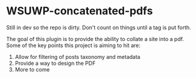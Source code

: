 WSUWP-concatenated-pdfs
=======================

Still in dev so the repo is dirty. Don't count on things until a tag is put forth.

The goal of this plugin is to provide the ability to collate a site into a pdf.  Some of the key points this project is aiming to hit are:

1. Allow for filtering of posts taxonomy and metadata
1. Provide a way to design the PDF
1. More to come



